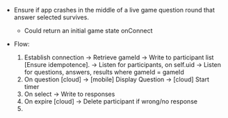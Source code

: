 * Ensure if app crashes in the middle of a live game question round that answer selected survives.
  - Could return an initial game state onConnect

* Flow:
  1. Establish connection
      -> Retrieve gameId
      -> Write to participant list [Ensure idempotence].
      -> Listen for participants, on self.uid
      -> Listen for questions, answers, results where gameId = gameId
  2. On question [cloud]
    -> [mobile] Display Question
    -> [cloud] Start timer
  3. On select -> Write to responses
  4. On expire [cloud]
      -> Delete participant if wrong/no response
  5.
